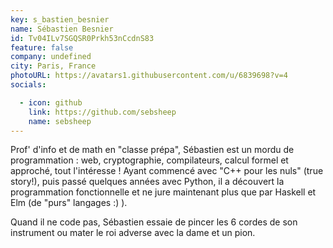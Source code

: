 ```yaml
---
key: s_bastien_besnier
name: Sébastien Besnier
id: Tv04ILv7SGQSR0Prkh53nCcdnS83
feature: false
company: undefined
city: Paris, France
photoURL: https://avatars1.githubusercontent.com/u/6839698?v=4
socials:

  - icon: github
    link: https://github.com/sebsheep
    name: sebsheep
---
```

Prof' d'info et de math en "classe prépa", Sébastien est un mordu de programmation : web, cryptographie, compilateurs, calcul formel et approché, tout l'intéresse ! Ayant commencé avec "C++ pour les nuls" (true story!), puis passé quelques années avec Python,  il a découvert la programmation fonctionnelle et ne jure maintenant plus que par Haskell et Elm (de "purs" langages :) ).

Quand il ne code pas, Sébastien essaie de pincer les 6 cordes de son instrument ou mater le roi adverse avec la dame et un pion.
